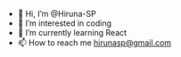 - 👋 Hi, I’m @Hiruna-SP
- 👀 I’m interested in coding
- 🌱 I’m currently learning React
- 📫 How to reach me hirunasp@gmail.com


<!---
Hiruna-SP/Hiruna-SP is a ✨ special ✨ repository because its `README.md` (this file) appears on your GitHub profile.
You can click the Preview link to take a look at your changes.
--->

